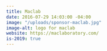 ```yaml
---
title: Maclab
date: 2016-07-29 14:03:00 -04:00
image: "/uploads/sponsor-maclab.jpg"
image-alt: logo for maclab
website: https://maclaboratory.com/
is-2019: true
---
```


